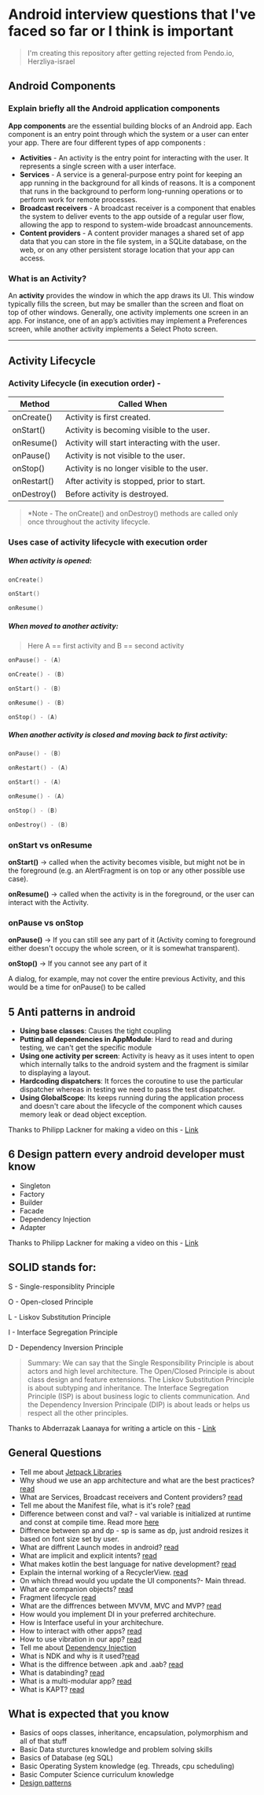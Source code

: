 # Android interview questions that I've faced so far or I think is important

 > I'm creating this repository after getting rejected from Pendo.io, Herzliya-israel

## Android Components
### Explain briefly all the Android application components

**App components** are the essential building blocks of an Android app. Each component is an entry point through which the system or a user can enter your app.
There are four different types of app components :

* **Activities** - An activity is the entry point for interacting with the user. It represents a single screen with a user interface.
* **Services** - A service is a general-purpose entry point for keeping an app running in the background for all kinds of reasons. It is a component that runs in the background to perform long-running operations or to perform work for remote processes.
* **Broadcast receivers** - A broadcast receiver is a component that enables the system to deliver events to the app outside of a regular user flow, allowing the app to respond to system-wide broadcast announcements.
* **Content providers** - A content provider manages a shared set of app data that you can store in the file system, in a SQLite database, on the web, or on any other persistent storage location that your app can access.

### What is an Activity?

An **activity** provides the window in which the app draws its UI. This window typically fills the screen, but may be smaller than the screen and float on top of other windows. Generally, one activity implements one screen in an app. For instance, one of an app’s activities may implement a Preferences screen, while another activity implements a Select Photo screen.

--------------
## Activity Lifecycle
### Activity Lifecycle (in execution order) -

| Method  | Called When  |
|---|---|
| onCreate()   | Activity is first created.  |
| onStart()    | Activity is becoming visible to the user.  |
| onResume()   | Activity will start interacting with the user.  |
| onPause()    | Activity is not visible to the user.  |
| onStop()     | Activity is no longer visible to the user.  |
| onRestart()  | After activity is stopped, prior to start.  |
| onDestroy()  | Before activity is destroyed.  |

 >*Note - The onCreate() and onDestroy() methods are called only once throughout the activity lifecycle.


### Uses case of activity lifecycle with execution order

##### **When activity is opened:**
```kotlin
onCreate()

onStart()

onResume()
```
##### **When moved to another activity:**
> Here A == first activity and B == second activity

```kotlin
onPause() - (A)

onCreate() - (B)

onStart() - (B)

onResume() - (B)

onStop() - (A)
```

##### **When another activity is closed and moving back to first activity:**

```kotlin
onPause() - (B)

onRestart() - (A)

onStart() - (A)

onResume() - (A)

onStop() - (B)

onDestroy() - (B)
```

### onStart vs onResume
**onStart()** -> called when the activity becomes visible, but might not be in the foreground (e.g. an AlertFragment is on top or any other possible use case).

**onResume()** -> called when the activity is in the foreground, or the user can interact with the Activity.

### onPause vs onStop
**onPause()** -> If you can still see any part of it (Activity coming to foreground either doesn't occupy the whole screen, or it is somewhat transparent).

**onStop()** -> If you cannot see any part of it


A dialog, for example, may not cover the entire previous Activity, and this would be a time for onPause() to be called


## 5 Anti patterns in android
- **Using base classes**: Causes the tight coupling
- **Putting all dependencies in AppModule**: Hard to read and during testing, we can't get the specific module
- **Using one activity per screen**: Activity is heavy as it uses intent to open which internally talks to the android system and the fragment is similar to displaying a layout.
- **Hardcoding dispatchers**: It forces the coroutine to use the particular dispatcher whereas in testing we need to pass the test dispatcher.
- **Using GlobalScope**: Its keeps running during the application process and doesn't care about the lifecycle of the component which causes memory leak or dead object exception.

Thanks to Philipp Lackner for making a video on this - <a href="https://www.youtube.com/watch?v=skW4wSuXCe0">Link</a>


## 6 Design pattern every android developer must know
- Singleton
- Factory
- Builder
- Facade
- Dependency Injection
- Adapter

Thanks to Philipp Lackner for making a video on this - <a href="https://www.youtube.com/watch?v=4cCwuBsqfTI">Link</a>


## SOLID stands for:
S - Single-responsiblity Principle

O - Open-closed Principle

L - Liskov Substitution Principle

I - Interface Segregation Principle

D - Dependency Inversion Principle

> Summary: We can say that the Single Responsibility Principle is about actors and high level architecture. The Open/Closed Principle is about class design and feature extensions. The Liskov Substitution Principle is about subtyping and inheritance. The Interface Segregation Principle (ISP) is about business logic to clients communication. And the Dependency Inversion Principale (DIP) is about leads or helps us respect all the other principles.

Thanks to Abderrazak Laanaya for writing a article on this - <a href="https://medium.com/android-news/android-development-the-solid-principles-3b5779b105d2">Link</a>

## General Questions

- Tell me about <a href="https://developer.android.com/jetpack">Jetpack Libraries </a>
- Why shoud we use an app architecture and what are the best practices? <a href="https://medium.com/oceanize-geeks/android-application-architecture-189b4721c7c5">read</a> 
- What are Services, Broadcast receivers and Content providers? <a href="https://developer.android.com/guide/components/fundamentals">read</a>
- Tell me about the Manifest file, what is it's role? <a href="https://developer.android.com/guide/components/fundamentals#Manifest">read</a>
- Difference between const and val? - val variable is initialized at runtime and const at compile time. Read more <a href="https://blog.mindorks.com/what-is-the-difference-between-const-and-val">here</a>
- Diffrence between sp and dp - sp is same as dp, just android resizes it based on font size set by user.
- What are diffrent Launch modes in android? <a href="https://medium.com/mindorks/android-launch-mode-787d28952959">read</a>
- What are implicit and explicit intents? <a href="https://stackoverflow.com/questions/2914881/android-implicit-intents-vs-explicit-intents">read</a>
- What makes kotlin the best language for native development? <a href="https://kotlinlang.org/docs/comparison-to-java.html">read</a>
- Explain the internal working of a RecyclerView. <a href="https://blog.mindorks.com/how-does-recyclerview-work-internally">read</a>
- On which thread would you update the UI components?- Main thread.
- What are companion objects? <a href="https://medium.com/swlh/kotlin-basics-of-companion-objects-a8422c96779b">read</a>
- Fragment lifecycle <a href="https://developer.android.com/guide/fragments/lifecycle">read</a>
- What are the diffrences between MVVM, MVC and MVP? <a href="https://blog.mindorks.com/mvc-mvp-mvvm-architecture-in-android">read</a>
- How would you implement DI in your preferred architechure.
- How is Interface useful in your architechure.
- How to interact with other apps? <a href="https://developer.android.com/training/basics/intents">read</a>
- How to use vibration in our app? <a href="https://www.geeksforgeeks.org/how-to-vibrate-a-device-programmatically-in-android/">read</a>
- Tell me about <a href="https://developer.android.com/training/dependency-injection">Dependency Injection</a>
- What is NDK and why is it used?<a href="https://stackoverflow.com/questions/6660621/what-is-the-android-native-development-kit-ndk">read</a>
- What is the diffrence between .apk and .aab? <a href="https://stackoverflow.com/questions/52059339/difference-between-apk-apk-and-app-bundle-aab">read</a>
- What is databinding? <a href="https://developer.android.com/topic/libraries/data-binding">read</a>
- What is a multi-modular app? <a href="https://proandroiddev.com/modularization-of-android-applications-in-2021-a79a590d5e5b">read</a>
- What is KAPT? <a href="https://mdapp.medium.com/annotation-processing-with-kapt-and-gradle-237793f2be57">read</a>

## What is expected that you know
- Basics of oops classes, inheritance, encapsulation, polymorphism and all of that stuff
- Basic Data sturctures knowledge and problem solving skills 
- Basics of Database (eg SQL)
- Basic Operating System knowledge (eg. Threads, cpu scheduling) 
- Basic Computer Science curriculum knowledge
- <a href="https://www.tutorialspoint.com/design_pattern/design_pattern_quick_guide.htm">Design patterns</a>
